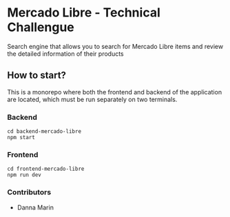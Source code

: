 # Mercado Libre - Technical Challengue 

Search engine that allows you to search for Mercado Libre items and review the detailed information of their products

## How to start?

This is a monorepo where both the frontend and backend of the application are located, which must be run separately on two terminals.

### Backend

```
cd backend-mercado-libre
npm start
```

### Frontend

```
cd frontend-mercado-libre
npm run dev
```

### Contributors

-   Danna Marin